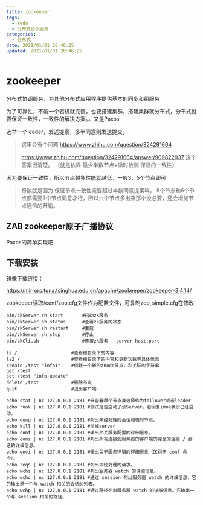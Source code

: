 ```yaml
---
title: zookeeper
tags: 
  - redo
  - 分布式协调服务
categories: 
  - 分布式
date: 2021/01/01 20:46:25
updated: 2021/01/01 20:46:25
---
```




# zookeeper

分布式协调服务，为其他分布式应用程序提供基本的同步和组服务



为了可靠性，不能一个宕机就完蛋，也要搭建集群，搭建集群就分布式，分布式就要保证一致性，一致性的解决方案。。又是Paxos



选举一个leader，发送提案，多半同意则发送提交，

> 这里会有个问题 https://www.zhihu.com/question/324291664
>
> https://www.zhihu.com/question/324291664/answer/909822937 这个答案很清楚。 （就是依靠 最少半数节点+读时检测 保证的一致性）



因为要保证一致性，所以节点越多性能就越低，一般3、5个节点即可

> 奇数就是因为 保证节点一致性需要超过半数同意提案嘛， 5个节点和6个节点都需要3个节点同意才行，所以六个节点多出来那个没必要，还会增加节点通信的开销。



## ZAB zookeeper原子广播协议

Paxos的简单实现吧



## 下载安装

镜像下载链接：

https://mirrors.tuna.tsinghua.edu.cn/apache/zookeeper/zookeeper-3.4.14/

zookeeper读取/conf/zoo.cfg文件作为配置文件，可复制zoo_simple.cfg在修改

```
bin/zkServer.sh start 		#启动zk服务
bin/zkServer.sh status 		#查看zk服务的状态
bin/zkServer.sh restart 	#重启
bin/zkServer.sh stop 		#停止
bin/zkCli.sh 				#连接zk服务  -server host:port
```

```
ls / 					#查看根目录下的内容
ls2 / 					#查看根目录下的内容和更新次数等具体信息
create /test "info1" 	#创建一个新的znode节点，和关联的字符串
get /test
set /test "info-update"
delete /test 			#删除节点
quit 					#退出客户端
```

```
echo stat | nc 127.0.0.1 2181 #来查看哪个节点被选择作为follower或者leader
echo ruok | nc 127.0.0.1 2181 #测试是否启动了该Server，若回复imok表示已经启动。
echo dump | nc 127.0.0.1 2181 #列出未经处理的会话和临时节点。
echo kill | nc 127.0.0.1 2181 #关掉server
echo conf | nc 127.0.0.1 2181 #输出相关服务配置的详细信息。
echo cons | nc 127.0.0.1 2181 #列出所有连接到服务器的客户端的完全的连接 / 会话的详细信息。
echo envi | nc 127.0.0.1 2181 #输出关于服务环境的详细信息（区别于 conf 命令）。
echo reqs | nc 127.0.0.1 2181 #列出未经处理的请求。
echo wchs | nc 127.0.0.1 2181 #列出服务器 watch 的详细信息。
echo wchc | nc 127.0.0.1 2181 #通过 session 列出服务器 watch 的详细信息，它的输出是一个与 watch 相关的会话的列表。
echo wchp | nc 127.0.0.1 2181 #通过路径列出服务器 watch 的详细信息。它输出一个与 session 相关的路径。
```





